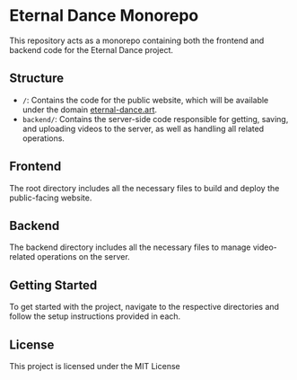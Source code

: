 # Eternal Dance Monorepo

This repository acts as a monorepo containing both the frontend and backend code for the Eternal Dance project.

## Structure

- `/`: Contains the code for the public website, which will be available under the domain [eternal-dance.art](https://eternal-dance.art).
- `backend/`: Contains the server-side code responsible for getting, saving, and uploading videos to the server, as well as handling all related operations.

## Frontend

The root directory includes all the necessary files to build and deploy the public-facing website.

## Backend

The backend directory includes all the necessary files to manage video-related operations on the server.

## Getting Started

To get started with the project, navigate to the respective directories and follow the setup instructions provided in each.

## License

This project is licensed under the MIT License

